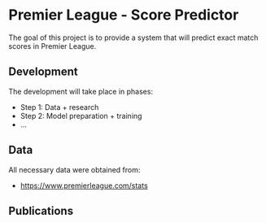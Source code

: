 # Premier League - Score Predictor

The goal of this project is to provide a system that will predict exact match scores in Premier League.

## Development
The development will take place in phases:
- Step 1: Data + research
- Step 2: Model preparation + training
- ...

## Data
All necessary data were obtained from:
- https://www.premierleague.com/stats

## Publications